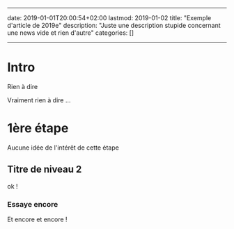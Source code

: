 
---
date: 2019-01-01T20:00:54+02:00
lastmod: 2019-01-02
title: "Exemple d'article de 2019e"
description: "Juste une description stupide concernant une news vide et rien d'autre"
categories: []

---

# Intro

Rien à dire

Vraiment rien à dire ...

# 1ère étape

Aucune idée de l'intérêt de cette étape

## Titre de niveau 2

ok !

### Essaye encore

Et encore et encore ! 

